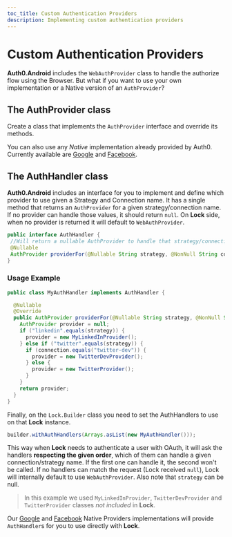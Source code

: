 ```yaml
---
toc_title: Custom Authentication Providers
description: Implementing custom authentication providers
---
```


# Custom Authentication Providers

**Auth0.Android** includes the `WebAuthProvider` class to handle the authorize flow using the Browser. But what if you want to use your own implementation or a Native version of an `AuthProvider`?

## The AuthProvider class
Create a class that implements the `AuthProvider` interface and override its methods.

You can also use any _Native_ implementation already provided by Auth0. Currently available are [Google](/libraries/lock-android/native-provider-google) and [Facebook](/libraries/lock-android/native-provider-facebook).

## The AuthHandler class
**Auth0.Android** includes an interface for you to implement and define which provider to use given a Strategy and Connection name. It has a single method that returns an `AuthProvider` for a given strategy/connection name. If no provider can handle those values, it should return `null`. On **Lock** side, when no provider is returned it will default to `WebAuthProvider`.

```java
public interface AuthHandler {
 //Will return a nullable AuthProvider to handle that strategy/connection.
 @Nullable
 AuthProvider providerFor(@Nullable String strategy, @NonNull String connection);
}
```

### Usage Example

```java
public class MyAuthHandler implements AuthHandler {

  @Nullable
  @Override
  public AuthProvider providerFor(@Nullable String strategy, @NonNull String connection){
    AuthProvider provider = null;
    if ("linkedin".equals(strategy)) {
      provider = new MyLinkedInProvider();
    } else if ("twitter".equals(strategy)) {
      if (connection.equals("twitter-dev")) {
        provider = new TwitterDevProvider();          
      } else {
        provider = new TwitterProvider();          
      }
    }
    return provider;
  }
}
```

Finally, on the `Lock.Builder` class you need to set the AuthHandlers to use on that **Lock** instance.

```java
builder.withAuthHandlers(Arrays.asList(new MyAuthHandler()));
```

This way when **Lock** needs to authenticate a user with OAuth, it will ask the handlers **respecting the given order**, which of them can handle a given connection/strategy name. If the first one can handle it, the second won't be called. If no handlers can match the request (Lock received `null`), Lock will internally default to use `WebAuthProvider`. Also note that `strategy` can be null.

> In this example we used `MyLinkedInProvider`, `TwitterDevProvider` and `TwitterProvider` classes _not included_ in **Lock**.

Our [Google](https://github.com/auth0/Lock-Google.Android) and [Facebook](https://github.com/auth0/Lock-Facebook.Android) Native Providers implementations will provide `AuthHandler`s for you to use directly with **Lock**.
